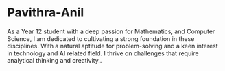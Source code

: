# Pavithra-Anil
As a Year 12 student with a deep passion for Mathematics, and Computer Science, I am dedicated to cultivating a strong foundation in these disciplines. With a natural aptitude for problem-solving and a keen interest in technology and AI related field. I thrive on challenges that require analytical thinking and creativity..
